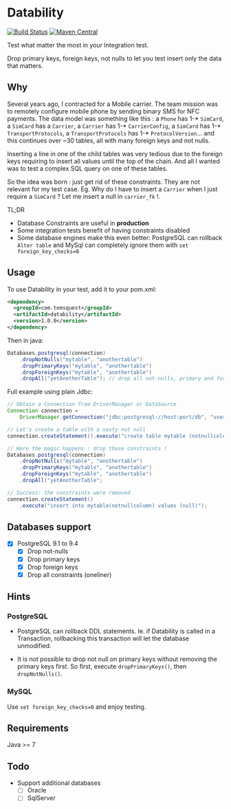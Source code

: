 # Datability

[![Build Status](https://travis-ci.org/tomsquest/datability.svg?branch=master)](https://travis-ci.org/tomsquest/datability)
[![Maven Central](https://maven-badges.herokuapp.com/maven-central/com.tomsquest/datability/badge.svg)](https://maven-badges.herokuapp.com/maven-central/com.tomsquest/datability)

Test what matter the most in your Integration test.

Drop primary keys, foreign keys, not nulls to let you test insert only the data that matters.

## Why

Several years ago, I contracted for a Mobile carrier. The team mission was to remotely configure mobile phone by sending 
binary SMS for NFC payments. The data model was something like this : a `Phone` has 1-* `SimCard`, a `SimCard` has a `Carrier`, a `Carrier` has 1-* 
`CarrierConfig`, a `SimCard` has 1-* `TransportProtocols`, a `TransportProtocols` has 1-* `ProtocolVersion`... and this continues 
over ~30 tables, all with many foreign keys and not nulls.

Inserting a line in one of the child tables was very tedious due to the foreign keys requiring to insert all values until 
the top of the chain. And all I wanted was to test a complex SQL query on one of these tables. 

So the idea was born : just get rid of these constraints. They are not relevant for my test case.
Eg. Why do I have to insert a `Carrier` when I just require a `SimCard` ? Let me insert a null in `carrier_fk` !.

TL;DR
* Database Constraints are useful in **production**
* Some integration tests benefit of having constraints disabled
* Some database engines make this even better: PostgreSQL can rollback `Alter table` and MySql can completely ignore 
them with `set foreign_key_checks=0`

## Usage

To use Datability in your test, add it to your pom.xml:

``` xml
<dependency>
  <groupId>com.tomsquest</groupId>
  <artifactId>datability</artifactId>
  <version>1.0.0</version>
</dependency>
```

Then in java: 

``` java
Databases.postgresql(connection)
    .dropNotNulls("mytable", "anothertable")
    .dropPrimaryKeys("mytable", "anothertable")
    .dropForeignKeys("mytable", "anothertable")
    .dropAll("yetAnotherTable"); // drop all not-nulls, primary and foreign keys
```

Full example using plain Jdbc:

``` java
// Obtain a Connection from DriverManager or DataSource
Connection connection = 
    DriverManager.getConnection("jdbc:postgresql://host:port/db", "user", "pass");

// Let's create a table with a nasty not null
connection.createStatement().execute("create table mytable (notnullcolumn int not null)");

// Here the magic happens : drop those constraints !
Databases.postgresql(connection)
    .dropNotNulls("mytable", "anothertable")
    .dropPrimaryKeys("mytable", "anothertable")
    .dropForeignKeys("mytable", "anothertable")
    .dropAll("yetAnotherTable";

// Success: the constraints were removed
connection.createStatement()
    .execute("insert into mytable(notnullcolumn) values (null)");
```

## Databases support

* [x] PostgreSQL 9.1 to 9.4
  * [x] Drop not-nulls
  * [x] Drop primary keys
  * [x] Drop foreign keys
  * [x] Drop all constraints (oneliner)

## Hints

### PostgreSQL

* PostgreSQL can rollback DDL statements. Ie. if Datability is called in a Transaction, rollbacking this transaction will
let the database unmodified.

* It is not possible to drop not null on primary keys without removing the primary keys first.
So first, execute `dropPrimaryKeys()`, then `dropNotNulls()`.

### MySQL

Use `set foreign_key_checks=0` and enjoy testing. 
  
## Requirements 

Java >= 7

## Todo

* Support additional databases
  * [ ] Oracle
  * [ ] SqlServer